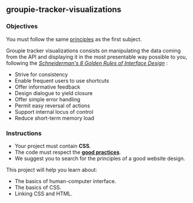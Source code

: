 ## groupie-tracker-visualizations

### Objectives

You must follow the same [principles](../README.md) as the first subject.

Groupie tracker visualizations consists on manipulating the data coming from the API and displaying it in the most presentable way possible to you, following the [_Schneiderman's 8 Golden Rules of Interface Design_](https://www.interaction-design.org/literature/article/shneiderman-s-eight-golden-rules-will-help-you-design-better-interfaces) :

- Strive for consistency
- Enable frequent users to use shortcuts
- Offer informative feedback
- Design dialogue to yield closure
- Offer simple error handling
- Permit easy reversal of actions
- Support internal locus of control
- Reduce short-term memory load

### Instructions

- Your project must contain **CSS**.
- The code must respect the [**good practices**](../../good-practices/README.md).
- We suggest you to search for the principles of a good website design.

This project will help you learn about:

- The basics of human-computer interface.
- The basics of CSS.
- Linking CSS and HTML.
